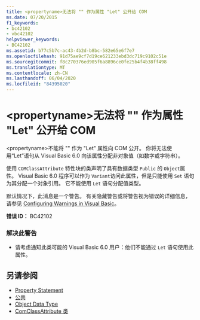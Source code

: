 ```yaml
---
title: <propertyname>无法将 "" 作为属性 "Let" 公开给 COM
ms.date: 07/20/2015
f1_keywords:
- bc42102
- vbc42102
helpviewer_keywords:
- BC42102
ms.assetid: b77c5b7c-ac43-4b2d-b8bc-582e65e6f7e7
ms.openlocfilehash: 91d75ae9cf7d19ce621233ebd3dc719c9102c51e
ms.sourcegitcommit: f8c270376ed905f6a8896ce0fe25b4f4b38ff498
ms.translationtype: MT
ms.contentlocale: zh-CN
ms.lasthandoff: 06/04/2020
ms.locfileid: "84395020"
---
```

# <a name="propertyname-cannot-be-exposed-to-com-as-a-property-let"></a>\<propertyname>无法将 "" 作为属性 "Let" 公开给 COM
\<propertyname>不能将 "" 作为 "Let" 属性向 COM 公开。 你将无法使用“Let”语句从 Visual Basic 6.0 向该属性分配非对象值（如数字或字符串）。  
  
 使用 `COMClassAttribute` 特性块的类声明了具有数据类型 `Public` 的 `Object`属性。 Visual Basic 6.0 程序可以作为 `Variant`访问此属性，但是只能使用 `Set` 语句为其分配一个对象引用。 它不能使用 `Let` 语句分配值类型。  
  
 默认情况下，此消息是一个警告。 有关隐藏警告或将警告视为错误的详细信息，请参见 [Configuring Warnings in Visual Basic](/visualstudio/ide/configuring-warnings-in-visual-basic)。  
  
 **错误 ID：** BC42102  
  
### <a name="to-address-this-warning"></a>解决此警告  
  
- 请考虑通知此类可能的 Visual Basic 6.0 用户：他们不能通过 `Let` 语句使用此属性。  
  
## <a name="see-also"></a>另请参阅

- [Property Statement](../language-reference/statements/property-statement.md)
- [公共](../language-reference/modifiers/public.md)
- [Object Data Type](../language-reference/data-types/object-data-type.md)
- [ComClassAttribute 类](xref:Microsoft.VisualBasic.ComClassAttribute)
